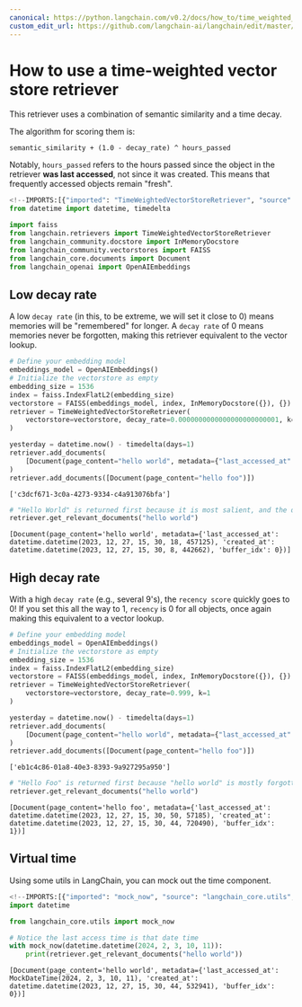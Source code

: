 ```yaml
---
canonical: https://python.langchain.com/v0.2/docs/how_to/time_weighted_vectorstore/
custom_edit_url: https://github.com/langchain-ai/langchain/edit/master/docs/docs/how_to/time_weighted_vectorstore.ipynb
---
```


# How to use a time-weighted vector store retriever

This retriever uses a combination of semantic similarity and a time decay.

The algorithm for scoring them is:

```
semantic_similarity + (1.0 - decay_rate) ^ hours_passed
```

Notably, `hours_passed` refers to the hours passed since the object in the retriever **was last accessed**, not since it was created. This means that frequently accessed objects remain "fresh".

```python
<!--IMPORTS:[{"imported": "TimeWeightedVectorStoreRetriever", "source": "langchain.retrievers", "docs": "https://api.python.langchain.com/en/latest/retrievers/langchain.retrievers.time_weighted_retriever.TimeWeightedVectorStoreRetriever.html", "title": "How to use a time-weighted vector store retriever"}, {"imported": "InMemoryDocstore", "source": "langchain_community.docstore", "docs": "https://api.python.langchain.com/en/latest/docstore/langchain_community.docstore.in_memory.InMemoryDocstore.html", "title": "How to use a time-weighted vector store retriever"}, {"imported": "FAISS", "source": "langchain_community.vectorstores", "docs": "https://api.python.langchain.com/en/latest/vectorstores/langchain_community.vectorstores.faiss.FAISS.html", "title": "How to use a time-weighted vector store retriever"}, {"imported": "Document", "source": "langchain_core.documents", "docs": "https://api.python.langchain.com/en/latest/documents/langchain_core.documents.base.Document.html", "title": "How to use a time-weighted vector store retriever"}, {"imported": "OpenAIEmbeddings", "source": "langchain_openai", "docs": "https://api.python.langchain.com/en/latest/embeddings/langchain_openai.embeddings.base.OpenAIEmbeddings.html", "title": "How to use a time-weighted vector store retriever"}]-->
from datetime import datetime, timedelta

import faiss
from langchain.retrievers import TimeWeightedVectorStoreRetriever
from langchain_community.docstore import InMemoryDocstore
from langchain_community.vectorstores import FAISS
from langchain_core.documents import Document
from langchain_openai import OpenAIEmbeddings
```

## Low decay rate

A low `decay rate` (in this, to be extreme, we will set it close to 0) means memories will be "remembered" for longer. A `decay rate` of 0 means memories never be forgotten, making this retriever equivalent to the vector lookup.

```python
# Define your embedding model
embeddings_model = OpenAIEmbeddings()
# Initialize the vectorstore as empty
embedding_size = 1536
index = faiss.IndexFlatL2(embedding_size)
vectorstore = FAISS(embeddings_model, index, InMemoryDocstore({}), {})
retriever = TimeWeightedVectorStoreRetriever(
    vectorstore=vectorstore, decay_rate=0.0000000000000000000000001, k=1
)
```

```python
yesterday = datetime.now() - timedelta(days=1)
retriever.add_documents(
    [Document(page_content="hello world", metadata={"last_accessed_at": yesterday})]
)
retriever.add_documents([Document(page_content="hello foo")])
```

```output
['c3dcf671-3c0a-4273-9334-c4a913076bfa']
```

```python
# "Hello World" is returned first because it is most salient, and the decay rate is close to 0., meaning it's still recent enough
retriever.get_relevant_documents("hello world")
```

```output
[Document(page_content='hello world', metadata={'last_accessed_at': datetime.datetime(2023, 12, 27, 15, 30, 18, 457125), 'created_at': datetime.datetime(2023, 12, 27, 15, 30, 8, 442662), 'buffer_idx': 0})]
```

## High decay rate

With a high `decay rate` (e.g., several 9's), the `recency score` quickly goes to 0! If you set this all the way to 1, `recency` is 0 for all objects, once again making this equivalent to a vector lookup.

```python
# Define your embedding model
embeddings_model = OpenAIEmbeddings()
# Initialize the vectorstore as empty
embedding_size = 1536
index = faiss.IndexFlatL2(embedding_size)
vectorstore = FAISS(embeddings_model, index, InMemoryDocstore({}), {})
retriever = TimeWeightedVectorStoreRetriever(
    vectorstore=vectorstore, decay_rate=0.999, k=1
)
```

```python
yesterday = datetime.now() - timedelta(days=1)
retriever.add_documents(
    [Document(page_content="hello world", metadata={"last_accessed_at": yesterday})]
)
retriever.add_documents([Document(page_content="hello foo")])
```

```output
['eb1c4c86-01a8-40e3-8393-9a927295a950']
```

```python
# "Hello Foo" is returned first because "hello world" is mostly forgotten
retriever.get_relevant_documents("hello world")
```

```output
[Document(page_content='hello foo', metadata={'last_accessed_at': datetime.datetime(2023, 12, 27, 15, 30, 50, 57185), 'created_at': datetime.datetime(2023, 12, 27, 15, 30, 44, 720490), 'buffer_idx': 1})]
```

## Virtual time

Using some utils in LangChain, you can mock out the time component.

```python
<!--IMPORTS:[{"imported": "mock_now", "source": "langchain_core.utils", "docs": "https://api.python.langchain.com/en/latest/utils/langchain_core.utils.utils.mock_now.html", "title": "How to use a time-weighted vector store retriever"}]-->
import datetime

from langchain_core.utils import mock_now
```

```python
# Notice the last access time is that date time
with mock_now(datetime.datetime(2024, 2, 3, 10, 11)):
    print(retriever.get_relevant_documents("hello world"))
```
```output
[Document(page_content='hello world', metadata={'last_accessed_at': MockDateTime(2024, 2, 3, 10, 11), 'created_at': datetime.datetime(2023, 12, 27, 15, 30, 44, 532941), 'buffer_idx': 0})]
```